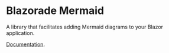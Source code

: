# Blazorade Mermaid
A library that facilitates adding Mermaid diagrams to your Blazor application.

[Documentation](https://github.com/Blazorade/Blazorade-Mermaid/wiki). 

